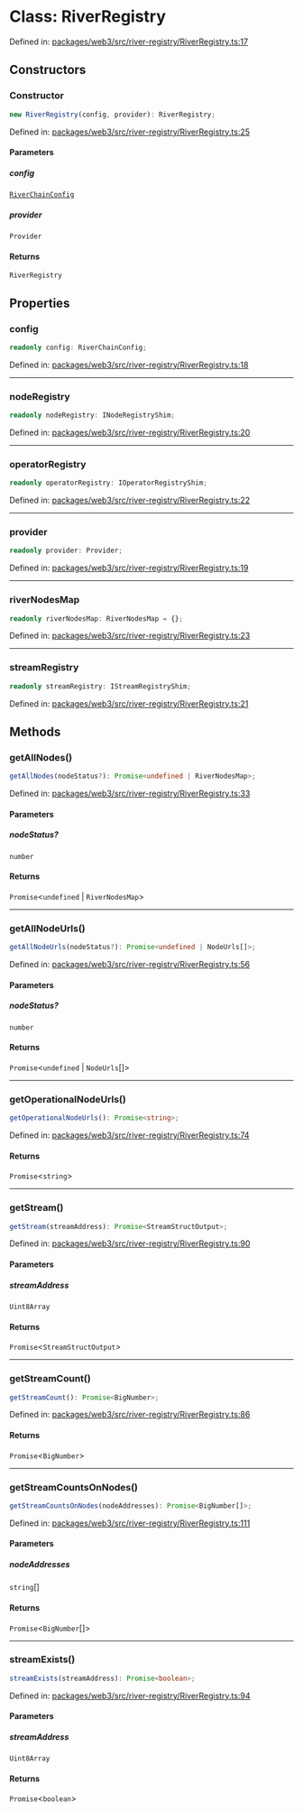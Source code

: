 # Class: RiverRegistry

Defined in: [packages/web3/src/river-registry/RiverRegistry.ts:17](https://github.com/towns-protocol/towns/blob/0db1fd0ac7258e8db8cedfb6183e8eade8284fa1/packages/web3/src/river-registry/RiverRegistry.ts#L17)

## Constructors

### Constructor

```ts
new RiverRegistry(config, provider): RiverRegistry;
```

Defined in: [packages/web3/src/river-registry/RiverRegistry.ts:25](https://github.com/towns-protocol/towns/blob/0db1fd0ac7258e8db8cedfb6183e8eade8284fa1/packages/web3/src/river-registry/RiverRegistry.ts#L25)

#### Parameters

##### config

[`RiverChainConfig`](../interfaces/RiverChainConfig.md)

##### provider

`Provider`

#### Returns

`RiverRegistry`

## Properties

### config

```ts
readonly config: RiverChainConfig;
```

Defined in: [packages/web3/src/river-registry/RiverRegistry.ts:18](https://github.com/towns-protocol/towns/blob/0db1fd0ac7258e8db8cedfb6183e8eade8284fa1/packages/web3/src/river-registry/RiverRegistry.ts#L18)

***

### nodeRegistry

```ts
readonly nodeRegistry: INodeRegistryShim;
```

Defined in: [packages/web3/src/river-registry/RiverRegistry.ts:20](https://github.com/towns-protocol/towns/blob/0db1fd0ac7258e8db8cedfb6183e8eade8284fa1/packages/web3/src/river-registry/RiverRegistry.ts#L20)

***

### operatorRegistry

```ts
readonly operatorRegistry: IOperatorRegistryShim;
```

Defined in: [packages/web3/src/river-registry/RiverRegistry.ts:22](https://github.com/towns-protocol/towns/blob/0db1fd0ac7258e8db8cedfb6183e8eade8284fa1/packages/web3/src/river-registry/RiverRegistry.ts#L22)

***

### provider

```ts
readonly provider: Provider;
```

Defined in: [packages/web3/src/river-registry/RiverRegistry.ts:19](https://github.com/towns-protocol/towns/blob/0db1fd0ac7258e8db8cedfb6183e8eade8284fa1/packages/web3/src/river-registry/RiverRegistry.ts#L19)

***

### riverNodesMap

```ts
readonly riverNodesMap: RiverNodesMap = {};
```

Defined in: [packages/web3/src/river-registry/RiverRegistry.ts:23](https://github.com/towns-protocol/towns/blob/0db1fd0ac7258e8db8cedfb6183e8eade8284fa1/packages/web3/src/river-registry/RiverRegistry.ts#L23)

***

### streamRegistry

```ts
readonly streamRegistry: IStreamRegistryShim;
```

Defined in: [packages/web3/src/river-registry/RiverRegistry.ts:21](https://github.com/towns-protocol/towns/blob/0db1fd0ac7258e8db8cedfb6183e8eade8284fa1/packages/web3/src/river-registry/RiverRegistry.ts#L21)

## Methods

### getAllNodes()

```ts
getAllNodes(nodeStatus?): Promise<undefined | RiverNodesMap>;
```

Defined in: [packages/web3/src/river-registry/RiverRegistry.ts:33](https://github.com/towns-protocol/towns/blob/0db1fd0ac7258e8db8cedfb6183e8eade8284fa1/packages/web3/src/river-registry/RiverRegistry.ts#L33)

#### Parameters

##### nodeStatus?

`number`

#### Returns

`Promise`\<`undefined` \| `RiverNodesMap`\>

***

### getAllNodeUrls()

```ts
getAllNodeUrls(nodeStatus?): Promise<undefined | NodeUrls[]>;
```

Defined in: [packages/web3/src/river-registry/RiverRegistry.ts:56](https://github.com/towns-protocol/towns/blob/0db1fd0ac7258e8db8cedfb6183e8eade8284fa1/packages/web3/src/river-registry/RiverRegistry.ts#L56)

#### Parameters

##### nodeStatus?

`number`

#### Returns

`Promise`\<`undefined` \| `NodeUrls`[]\>

***

### getOperationalNodeUrls()

```ts
getOperationalNodeUrls(): Promise<string>;
```

Defined in: [packages/web3/src/river-registry/RiverRegistry.ts:74](https://github.com/towns-protocol/towns/blob/0db1fd0ac7258e8db8cedfb6183e8eade8284fa1/packages/web3/src/river-registry/RiverRegistry.ts#L74)

#### Returns

`Promise`\<`string`\>

***

### getStream()

```ts
getStream(streamAddress): Promise<StreamStructOutput>;
```

Defined in: [packages/web3/src/river-registry/RiverRegistry.ts:90](https://github.com/towns-protocol/towns/blob/0db1fd0ac7258e8db8cedfb6183e8eade8284fa1/packages/web3/src/river-registry/RiverRegistry.ts#L90)

#### Parameters

##### streamAddress

`Uint8Array`

#### Returns

`Promise`\<`StreamStructOutput`\>

***

### getStreamCount()

```ts
getStreamCount(): Promise<BigNumber>;
```

Defined in: [packages/web3/src/river-registry/RiverRegistry.ts:86](https://github.com/towns-protocol/towns/blob/0db1fd0ac7258e8db8cedfb6183e8eade8284fa1/packages/web3/src/river-registry/RiverRegistry.ts#L86)

#### Returns

`Promise`\<`BigNumber`\>

***

### getStreamCountsOnNodes()

```ts
getStreamCountsOnNodes(nodeAddresses): Promise<BigNumber[]>;
```

Defined in: [packages/web3/src/river-registry/RiverRegistry.ts:111](https://github.com/towns-protocol/towns/blob/0db1fd0ac7258e8db8cedfb6183e8eade8284fa1/packages/web3/src/river-registry/RiverRegistry.ts#L111)

#### Parameters

##### nodeAddresses

`string`[]

#### Returns

`Promise`\<`BigNumber`[]\>

***

### streamExists()

```ts
streamExists(streamAddress): Promise<boolean>;
```

Defined in: [packages/web3/src/river-registry/RiverRegistry.ts:94](https://github.com/towns-protocol/towns/blob/0db1fd0ac7258e8db8cedfb6183e8eade8284fa1/packages/web3/src/river-registry/RiverRegistry.ts#L94)

#### Parameters

##### streamAddress

`Uint8Array`

#### Returns

`Promise`\<`boolean`\>
